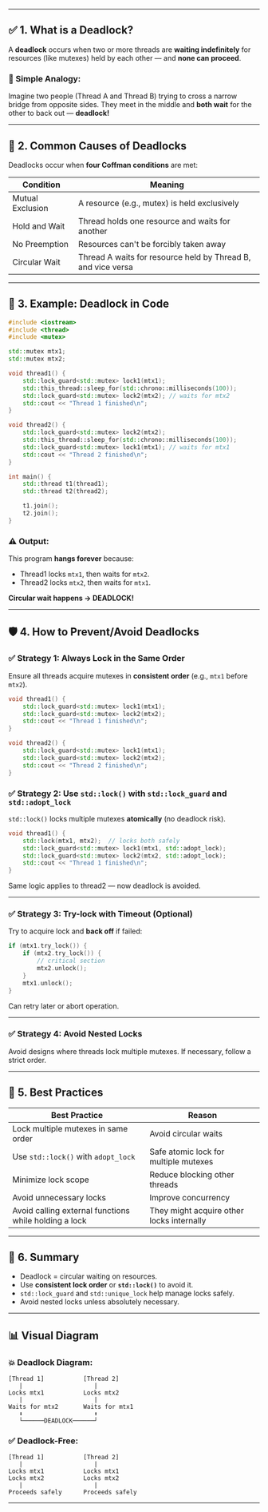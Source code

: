 
---

## ✅ 1. What is a Deadlock?

A **deadlock** occurs when two or more threads are **waiting indefinitely** for resources (like mutexes) held by each other — and **none can proceed**.

### 🔁 Simple Analogy:

Imagine two people (Thread A and Thread B) trying to cross a narrow bridge from opposite sides. They meet in the middle and **both wait** for the other to back out — **deadlock!**

---

## 🚨 2. Common Causes of Deadlocks

Deadlocks occur when **four Coffman conditions** are met:

| Condition        | Meaning                                                      |
| ---------------- | ------------------------------------------------------------ |
| Mutual Exclusion | A resource (e.g., mutex) is held exclusively                 |
| Hold and Wait    | Thread holds one resource and waits for another              |
| No Preemption    | Resources can't be forcibly taken away                       |
| Circular Wait    | Thread A waits for resource held by Thread B, and vice versa |

---

## 🧪 3. Example: Deadlock in Code

```cpp
#include <iostream>
#include <thread>
#include <mutex>

std::mutex mtx1;
std::mutex mtx2;

void thread1() {
    std::lock_guard<std::mutex> lock1(mtx1);
    std::this_thread::sleep_for(std::chrono::milliseconds(100));
    std::lock_guard<std::mutex> lock2(mtx2); // waits for mtx2
    std::cout << "Thread 1 finished\n";
}

void thread2() {
    std::lock_guard<std::mutex> lock2(mtx2);
    std::this_thread::sleep_for(std::chrono::milliseconds(100));
    std::lock_guard<std::mutex> lock1(mtx1); // waits for mtx1
    std::cout << "Thread 2 finished\n";
}

int main() {
    std::thread t1(thread1);
    std::thread t2(thread2);

    t1.join();
    t2.join();
}
```

### ⚠️ Output:

This program **hangs forever** because:

* Thread1 locks `mtx1`, then waits for `mtx2`.
* Thread2 locks `mtx2`, then waits for `mtx1`.

**Circular wait happens → DEADLOCK!**

---

## 🛡️ 4. How to Prevent/Avoid Deadlocks

### ✅ Strategy 1: **Always Lock in the Same Order**

Ensure all threads acquire mutexes in **consistent order** (e.g., `mtx1` before `mtx2`).

```cpp
void thread1() {
    std::lock_guard<std::mutex> lock1(mtx1);
    std::lock_guard<std::mutex> lock2(mtx2);
    std::cout << "Thread 1 finished\n";
}

void thread2() {
    std::lock_guard<std::mutex> lock1(mtx1);
    std::lock_guard<std::mutex> lock2(mtx2);
    std::cout << "Thread 2 finished\n";
}
```

### ✅ Strategy 2: **Use `std::lock()` with `std::lock_guard` and `std::adopt_lock`**

`std::lock()` locks multiple mutexes **atomically** (no deadlock risk).

```cpp
void thread1() {
    std::lock(mtx1, mtx2);  // locks both safely
    std::lock_guard<std::mutex> lock1(mtx1, std::adopt_lock);
    std::lock_guard<std::mutex> lock2(mtx2, std::adopt_lock);
    std::cout << "Thread 1 finished\n";
}
```

Same logic applies to thread2 — now deadlock is avoided.

---

### ✅ Strategy 3: **Try-lock with Timeout (Optional)**

Try to acquire lock and **back off** if failed:

```cpp
if (mtx1.try_lock()) {
    if (mtx2.try_lock()) {
        // critical section
        mtx2.unlock();
    }
    mtx1.unlock();
}
```

Can retry later or abort operation.

---

### ✅ Strategy 4: **Avoid Nested Locks**

Avoid designs where threads lock multiple mutexes. If necessary, follow a strict order.

---

## 🧰 5. Best Practices

| Best Practice                                         | Reason                                    |
| ----------------------------------------------------- | ----------------------------------------- |
| Lock multiple mutexes in same order                   | Avoid circular waits                      |
| Use `std::lock()` with `adopt_lock`                   | Safe atomic lock for multiple mutexes     |
| Minimize lock scope                                   | Reduce blocking other threads             |
| Avoid unnecessary locks                               | Improve concurrency                       |
| Avoid calling external functions while holding a lock | They might acquire other locks internally |

---

## 🔁 6. Summary

* Deadlock = circular waiting on resources.
* Use **consistent lock order** or **`std::lock()`** to avoid it.
* `std::lock_guard` and `std::unique_lock` help manage locks safely.
* Avoid nested locks unless absolutely necessary.

---

## 📊 Visual Diagram

### 💥 Deadlock Diagram:

```
[Thread 1]           [Thread 2]
   |                    |
Locks mtx1           Locks mtx2
   |                    |
Waits for mtx2       Waits for mtx1
   ⬇                    ⬆
   └──────DEADLOCK──────┘
```

### ✅ Deadlock-Free:

```
[Thread 1]           [Thread 2]
   |                    |
Locks mtx1           Locks mtx1
Locks mtx2           Locks mtx2
   |                    |
Proceeds safely      Proceeds safely
```

---
